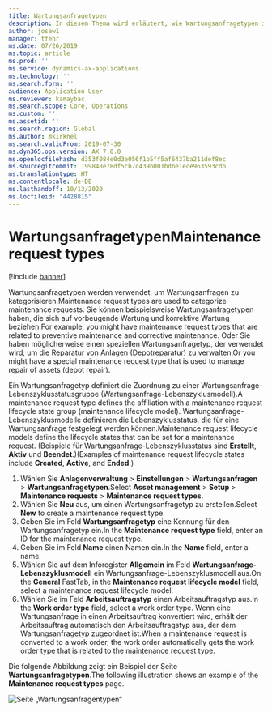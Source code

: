 ```yaml
---
title: Wartungsanfragetypen
description: In diesem Thema wird erläutert, wie Wartungsanfragetypen in Asset Management eingerichtet werden.
author: josaw1
manager: tfehr
ms.date: 07/26/2019
ms.topic: article
ms.prod: ''
ms.service: dynamics-ax-applications
ms.technology: ''
ms.search.form: ''
audience: Application User
ms.reviewer: kamaybac
ms.search.scope: Core, Operations
ms.custom: ''
ms.assetid: ''
ms.search.region: Global
ms.author: mkirknel
ms.search.validFrom: 2019-07-30
ms.dyn365.ops.version: AX 7.0.0
ms.openlocfilehash: d353f084e0d3e056f1b5ff5af6437ba211def8ec
ms.sourcegitcommit: 199848e78df5cb7c439b001bdbe1ece963593cdb
ms.translationtype: HT
ms.contentlocale: de-DE
ms.lasthandoff: 10/13/2020
ms.locfileid: "4428815"
---
```

# <a name="maintenance-request-types"></a><span data-ttu-id="8b5b8-103">Wartungsanfragetypen</span><span class="sxs-lookup"><span data-stu-id="8b5b8-103">Maintenance request types</span></span>

[!include [banner](../../includes/banner.md)]

 

<span data-ttu-id="8b5b8-104">Wartungsanfragetypen werden verwendet, um Wartungsanfragen zu kategorisieren.</span><span class="sxs-lookup"><span data-stu-id="8b5b8-104">Maintenance request types are used to categorize maintenance requests.</span></span> <span data-ttu-id="8b5b8-105">Sie können beispielsweise Wartungsanfragetypen haben, die sich auf vorbeugende Wartung und korrektive Wartung beziehen.</span><span class="sxs-lookup"><span data-stu-id="8b5b8-105">For example, you might have maintenance request types that are related to preventive maintenance and corrective maintenance.</span></span> <span data-ttu-id="8b5b8-106">Oder Sie haben möglicherweise einen speziellen Wartungsanfragetyp, der verwendet wird, um die Reparatur von Anlagen (Depotreparatur) zu verwalten.</span><span class="sxs-lookup"><span data-stu-id="8b5b8-106">Or you might have a special maintenance request type that is used to manage repair of assets (depot repair).</span></span>

<span data-ttu-id="8b5b8-107">Ein Wartungsanfragetyp definiert die Zuordnung zu einer Wartungsanfrage-Lebenszyklusstatusgruppe (Wartungsanfrage-Lebenszyklusmodell).</span><span class="sxs-lookup"><span data-stu-id="8b5b8-107">A maintenance request type defines the affiliation with a maintenance request lifecycle state group (maintenance lifecycle model).</span></span> <span data-ttu-id="8b5b8-108">Wartungsanfrage-Lebenszyklusmodelle definieren die Lebenszyklusstatus, die für eine Wartungsanfrage festgelegt werden können.</span><span class="sxs-lookup"><span data-stu-id="8b5b8-108">Maintenance request lifecycle models define the lifecycle states that can be set for a maintenance request.</span></span> <span data-ttu-id="8b5b8-109">(Beispiele für Wartungsanfrage-Lebenszyklusstatus sind **Erstellt**, **Aktiv** und **Beendet**.)</span><span class="sxs-lookup"><span data-stu-id="8b5b8-109">(Examples of maintenance request lifecycle states include **Created**, **Active**, and **Ended**.)</span></span>

1. <span data-ttu-id="8b5b8-110">Wählen Sie **Anlagenverwaltung** \> **Einstellungen** \> **Wartungsanfragen** \> **Wartungsanfragetypen**.</span><span class="sxs-lookup"><span data-stu-id="8b5b8-110">Select **Asset management** \> **Setup** \> **Maintenance requests** \> **Maintenance request types**.</span></span>
2. <span data-ttu-id="8b5b8-111">Wählen Sie **Neu** aus, um einen Wartungsanfragetyp zu erstellen.</span><span class="sxs-lookup"><span data-stu-id="8b5b8-111">Select **New** to create a maintenance request type.</span></span>
3. <span data-ttu-id="8b5b8-112">Geben Sie im Feld **Wartungsanfragetyp** eine Kennung für den Wartungsanfragetyp ein.</span><span class="sxs-lookup"><span data-stu-id="8b5b8-112">In the **Maintenance request type** field, enter an ID for the maintenance request type.</span></span>
4. <span data-ttu-id="8b5b8-113">Geben Sie im Feld **Name** einen Namen ein.</span><span class="sxs-lookup"><span data-stu-id="8b5b8-113">In the **Name** field, enter a name.</span></span>
5. <span data-ttu-id="8b5b8-114">Wählen Sie auf dem Inforegister **Allgemein** im Feld **Wartungsanfrage-Lebenszyklusmodell** ein Wartungsanfrage-Lebenszyklusmodell aus.</span><span class="sxs-lookup"><span data-stu-id="8b5b8-114">On the **General** FastTab, in the **Maintenance request lifecycle model** field, select a maintenance request lifecycle model.</span></span>
6. <span data-ttu-id="8b5b8-115">Wählen Sie im Feld **Arbeitsauftragstyp** einen Arbeitsauftragstyp aus.</span><span class="sxs-lookup"><span data-stu-id="8b5b8-115">In the **Work order type** field, select a work order type.</span></span> <span data-ttu-id="8b5b8-116">Wenn eine Wartungsanfrage in einen Arbeitsauftrag konvertiert wird, erhält der Arbeitsauftrag automatisch den Arbeitsauftragstyp aus, der dem Wartungsanfragetyp zugeordnet ist.</span><span class="sxs-lookup"><span data-stu-id="8b5b8-116">When a maintenance request is converted to a work order, the work order automatically gets the work order type that is related to the maintenance request type.</span></span>

<span data-ttu-id="8b5b8-117">Die folgende Abbildung zeigt ein Beispiel der Seite **Wartungsanfragetypen**.</span><span class="sxs-lookup"><span data-stu-id="8b5b8-117">The following illustration shows an example of the **Maintenance request types** page.</span></span>

![Seite „Wartungsanfragentypen“](media/07-setup-for-requests.png)
